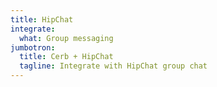 ```yaml
---
title: HipChat
integrate:
  what: Group messaging
jumbotron:
  title: Cerb + HipChat
  tagline: Integrate with HipChat group chat
---
```


